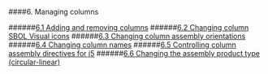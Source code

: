 ####6. Managing columns

######[6.1 Adding and removing columns](chp6_1.html)
######[6.2 Changing column SBOL Visual icons](chp6_2.html)
######[6.3 Changing column assembly orientations](chp6_3.html)
######[6.4 Changing column names](chp6_4.html)
######[6.5 Controlling column assembly directives for j5](chp6_5.html)
######[6.6 Changing the assembly product type (circular-linear)](chp6_6.html)

